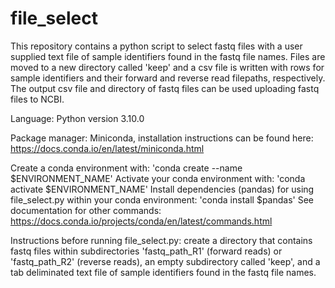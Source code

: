# file_select

This repository contains a python script to select fastq files with a user supplied text file of sample 
identifiers found in the fastq file names. Files are moved to a new directory called 'keep' and a csv file is 
written with rows for sample identifiers and their forward and reverse read filepaths, respectively. The output 
csv file and directory of fastq files can be used uploading fastq files to NCBI.

Language:
Python version 3.10.0 

Package manager:
Miniconda, installation instructions can be found here: https://docs.conda.io/en/latest/miniconda.html

Create a conda environment with: 'conda create --name $ENVIRONMENT_NAME'
Activate your conda environment with: 'conda activate $ENVIRONMENT_NAME'
Install dependencies (pandas) for using file_select.py within your conda environment:
'conda install $pandas'
See documentation for other commands:
https://docs.conda.io/projects/conda/en/latest/commands.html

Instructions before running file_select.py:
create a directory that contains fastq files within subdirectories 
'fastq_path_R1' (forward reads) or 'fastq_path_R2' (reverse reads), an empty subdirectory called
'keep', and a tab deliminated text file of sample identifiers found in the fastq file names.
